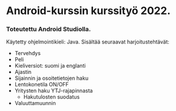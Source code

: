 # Android-kurssin kurssityö 2022. 

### Toteutettu Android Studiolla.
Käytetty ohjelmointikieli: Java.
Sisältää seuraavat harjoitustehtävät:
  - Tervehdys
  - Peli
  - Kieliversiot: suomi ja englanti
  - Ajastin
  - Sijainnin ja osoitetietojen haku
  - Lentokonetila ON/OFF
  - Yritysten haku YTJ-rajapinnasta
    - Hakutulosten suodatus
  - Valuuttamuunnin
